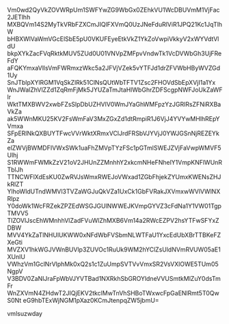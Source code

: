 Vm0wd2QyVkZOVWRpUm1SWFYwZG9WbGx0ZEhkVU1WcDBUVmM1VjFac2JETlhh
MXBQVm14S2MyTkVRbFZXCmJIQlFXVmQ0UzJNeFduRlViR1JPQ21Kc1JqTlhW
bHBXWlVaWmVGcElSbE5pU0VKUFEyeEtkVkZ1YkZoVwpiVkkyV2xWYVdtVldU
bkpXYkZacFVqRktkMUV5ZUd0U01VNVpZMFpvVndwTk1VcDVWbGh3UjFReFdY
aFQKYmxaVllsVmFWRmxzWkc5a2JFVjVZek5vYTFJd1drZFVWbHByWVZGd1Uy
SnJTblpXYlRGM1VqSkZlRk51ClNsQUtWbTFTV1Zsc2FHOVdSbEpXVjI1a1Yx
WnJWalZhVlZZd1ZqRmFjMk5JYUZaTmJtaHlWbGhrZDFScgpNWFJoUkZaWFlr
WktTMXBWV2xwbFZsSlpDbUZHVlV0WmJYaGhWMFpzYzJGRlRsZFNiRXBaVkZa
ak5WWnMKU25KV2FsWmFaV3MxZGxZd1dtRmpiR1J6VjJ4YVYwMHlhREpYVmxa
SFpERlNkQXBUYTFwcVVrWktXRmxVClJrdFRSbVJYVjJ0YWJGSnNjREZEYkZa
elZWVjBWMDFIVWxSWk1uaFhZMVpTYzFSc1pGTmlSWEJZVjFaVwpWMVF5Ulhj
S1RWWmFWMkZzV21oV2JHUnZZMnhhY2xkcmNHeFNhelY1VmpKNFlWUnRTblJh
TTNCWFlXdEsKU0ZwRVJsWmxRWEJoVWxad1ZGbFhjekZYUmxKWENsZHJkRlZT
YlhoWldUTndWMVl3TVZaWGJuQkVZa1UxCk1GbFVRakJXVmxwWVlVWlNXRlpz
Y0doWk1WcFRZekZPZEdWSGJGUlNWWEJKVmpGYVZ3cFdNa1Y1VW01TgpTMVV5
TlZOVlJscEhWMnhhVlZadFVuWlZhMXB6Vm14a2RWcEZPV2hsYTFwSFYxZDBW
MVV4YkZaTlNHUlUKWW0xNFdWbFVSbmNLWTFaU1YxcEdUbXBrTTBKeFZXeGti
MVZXV1hkWGJVWnBUVlp3ZUVOc1RuUk9WM2hYClZsUldNVmRVUW05aE1XUnlU
VWhzVm1GclNrVlphMk0xQ2s1c1ZuUmpSVTVvVmxSR2VsVXlOWE5TUm05NgpV
V3BDV0ZaNlJraFpWbVJYVTBad1NXRkhSbGROYldneVVUSmtkMlZuY0dsTmFr
WnZXVmN4ZHdwT2JIQjEKV2tkclMwTnVhSHBoTWxwcFpGaENlRmt5T0QwS0Nt
eG9hbTExWjNGM1pXaz0KCmJtenpqZW5jbmU=

vmlsuzwday